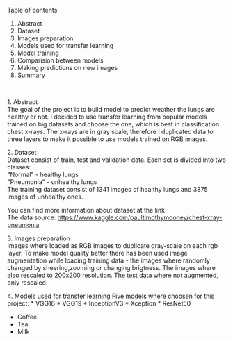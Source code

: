 Table of contents
1. Abstract
2. Dataset
3. Images preparation
4. Models used for transfer learning
5. Model training
6. Comparision between models
7. Making predictions on new images
8. Summary
</br>

<p>
1. Abstract</br>
The goal of the project is to build model to predict weather the lungs are healthy or not. I decided to use transfer learning from popular models trained on big datasets and choose the one, which is best in classification chest x-rays. The x-rays are in gray scale, therefore I duplicated data to three layers to make it possible to use models trained on RGB images.
</p>

<p>
2. Dataset</br>
Dataset consist of train, test and validation data. Each set is divided into two classes: </br>
"Normal" - healthy lungs</br>
"Pneumonia" - unhealthy lungs</br>
The training dataset consist of 1341 images of healthy lungs and 3875 images of unhealthy ones.

You can find more information about dataset at the link</br>
The data source: https://www.kaggle.com/paultimothymooney/chest-xray-pneumonia
</p>

<p>
3. Images preparation </br>
Images where loaded as RGB images to duplicate gray-scale on each rgb layer. To make model quality better there has been used image augmentation while loading training data - the images where randomly changed by sheering,zooming or changing brigtness. The images where also rescaled to 200x200 resolution. The test data where not augmented, only rescaled. 
</p>


<p>
4. Models used for transfer learning
Five models where choosen for this project:
  * VGG16
  * VGG19
  * InceptionV3
  * Xception
  * ResNet50
 <ul>
  <li>Coffee</li>
  <li>Tea</li>
  <li>Milk</li>
</ul>
</p>
